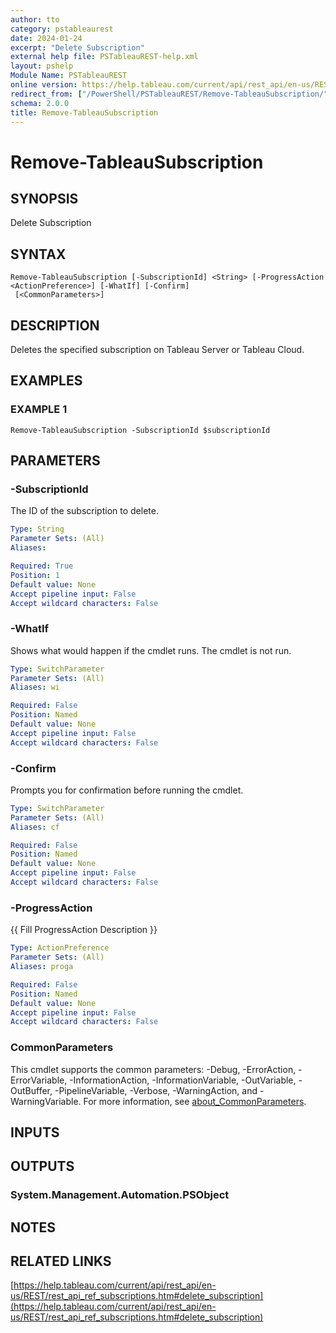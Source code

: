 ```yaml
---
author: tto
category: pstableaurest
date: 2024-01-24
excerpt: "Delete Subscription"
external help file: PSTableauREST-help.xml
layout: pshelp
Module Name: PSTableauREST
online version: https://help.tableau.com/current/api/rest_api/en-us/REST/rest_api_ref_subscriptions.htm#delete_subscription
redirect_from: ["/PowerShell/PSTableauREST/Remove-TableauSubscription/", "/PowerShell/PSTableauREST/remove-tableausubscription/", "/PowerShell/remove-tableausubscription/"]
schema: 2.0.0
title: Remove-TableauSubscription
---
```


# Remove-TableauSubscription

## SYNOPSIS
Delete Subscription

## SYNTAX

```
Remove-TableauSubscription [-SubscriptionId] <String> [-ProgressAction <ActionPreference>] [-WhatIf] [-Confirm]
 [<CommonParameters>]
```

## DESCRIPTION
Deletes the specified subscription on Tableau Server or Tableau Cloud.

## EXAMPLES

### EXAMPLE 1
```
Remove-TableauSubscription -SubscriptionId $subscriptionId
```

## PARAMETERS

### -SubscriptionId
The ID of the subscription to delete.

```yaml
Type: String
Parameter Sets: (All)
Aliases:

Required: True
Position: 1
Default value: None
Accept pipeline input: False
Accept wildcard characters: False
```

### -WhatIf
Shows what would happen if the cmdlet runs.
The cmdlet is not run.

```yaml
Type: SwitchParameter
Parameter Sets: (All)
Aliases: wi

Required: False
Position: Named
Default value: None
Accept pipeline input: False
Accept wildcard characters: False
```

### -Confirm
Prompts you for confirmation before running the cmdlet.

```yaml
Type: SwitchParameter
Parameter Sets: (All)
Aliases: cf

Required: False
Position: Named
Default value: None
Accept pipeline input: False
Accept wildcard characters: False
```

### -ProgressAction
{{ Fill ProgressAction Description }}

```yaml
Type: ActionPreference
Parameter Sets: (All)
Aliases: proga

Required: False
Position: Named
Default value: None
Accept pipeline input: False
Accept wildcard characters: False
```

### CommonParameters
This cmdlet supports the common parameters: -Debug, -ErrorAction, -ErrorVariable, -InformationAction, -InformationVariable, -OutVariable, -OutBuffer, -PipelineVariable, -Verbose, -WarningAction, and -WarningVariable. For more information, see [about_CommonParameters](http://go.microsoft.com/fwlink/?LinkID=113216).

## INPUTS

## OUTPUTS

### System.Management.Automation.PSObject
## NOTES

## RELATED LINKS

[https://help.tableau.com/current/api/rest_api/en-us/REST/rest_api_ref_subscriptions.htm#delete_subscription](https://help.tableau.com/current/api/rest_api/en-us/REST/rest_api_ref_subscriptions.htm#delete_subscription)

